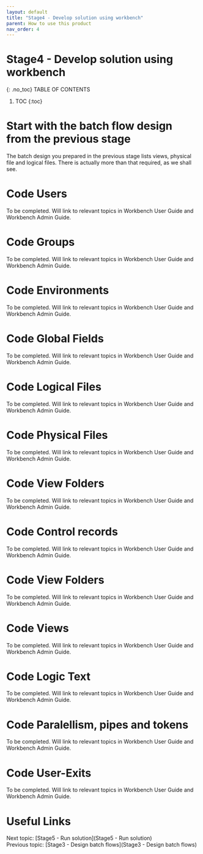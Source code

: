```yaml
---
layout: default
title: "Stage4 - Develop solution using workbench"
parent: How to use this product
nav_order: 4
---
```


# Stage4 - Develop solution using workbench
{: .no_toc}
TABLE OF CONTENTS 
1. TOC
{:toc}  

# Start with the batch flow design from the previous stage

The batch design you prepared in the previous stage lists views, physical file and logical files.  There is actually more than that required, as we shall see.

# Code Users
To be completed.  Will link to relevant topics in Workbench User Guide and Workbench Admin Guide.

# Code Groups
To be completed.  Will link to relevant topics in Workbench User Guide and Workbench Admin Guide.

# Code Environments
To be completed.  Will link to relevant topics in Workbench User Guide and Workbench Admin Guide.

# Code Global Fields
To be completed.  Will link to relevant topics in Workbench User Guide and Workbench Admin Guide.

# Code Logical Files
To be completed.  Will link to relevant topics in Workbench User Guide and Workbench Admin Guide.

# Code Physical Files
To be completed.  Will link to relevant topics in Workbench User Guide and Workbench Admin Guide.

# Code View Folders
To be completed.  Will link to relevant topics in Workbench User Guide and Workbench Admin Guide.

# Code Control records
To be completed.  Will link to relevant topics in Workbench User Guide and Workbench Admin Guide.

# Code View Folders
To be completed.  Will link to relevant topics in Workbench User Guide and Workbench Admin Guide.

# Code Views
To be completed.  Will link to relevant topics in Workbench User Guide and Workbench Admin Guide.

# Code Logic Text
To be completed.  Will link to relevant topics in Workbench User Guide and Workbench Admin Guide.

# Code Paralellism, pipes and tokens
To be completed.  Will link to relevant topics in Workbench User Guide and Workbench Admin Guide.

# Code User-Exits
To be completed.  Will link to relevant topics in Workbench User Guide and Workbench Admin Guide.

# Useful Links
Next topic: [Stage5 - Run solution](Stage5 - Run solution)  
Previous topic: [Stage3 - Design batch flows](Stage3 - Design batch flows)  

